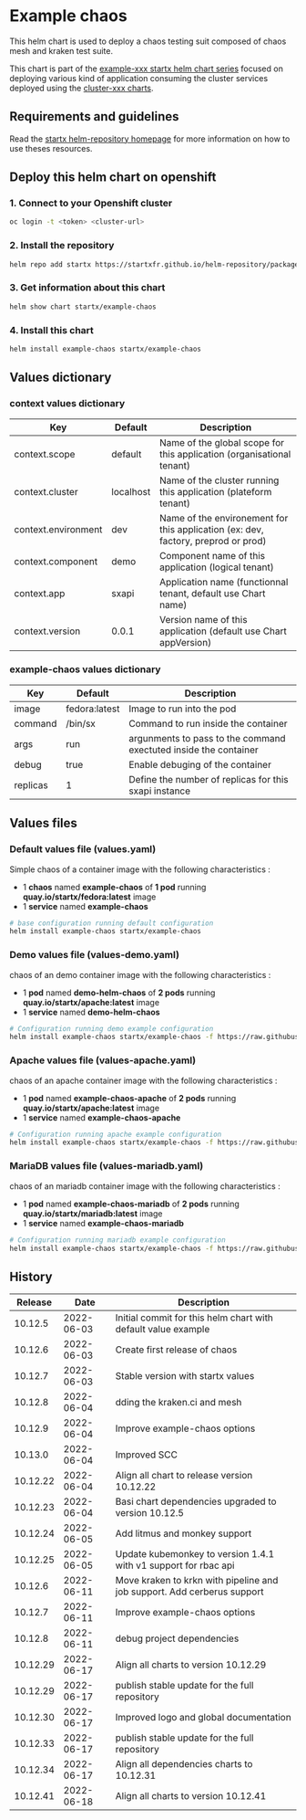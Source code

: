 # Example chaos

This helm chart is used to deploy a chaos testing suit composed of chaos mesh and kraken test suite.

This chart is part of the [example-xxx startx helm chart series](https://helm-repository.readthedocs.io#examples-helm-charts) focused on deploying various kind of application consuming the cluster services deployed using the [cluster-xxx charts](https://helm-repository.readthedocs.io#cluster-helm-charts).

## Requirements and guidelines

Read the [startx helm-repository homepage](https://helm-repository.readthedocs.io) for
more information on how to use theses resources.

## Deploy this helm chart on openshift

### 1. Connect to your Openshift cluster

```bash
oc login -t <token> <cluster-url>
```

### 2. Install the repository

```bash
helm repo add startx https://startxfr.github.io/helm-repository/packages/
```

### 3. Get information about this chart

```bash
helm show chart startx/example-chaos
```

### 4. Install this chart

```bash
helm install example-chaos startx/example-chaos
```

## Values dictionary

### context values dictionary

| Key                 | Default   | Description                                                                       |
| ------------------- | --------- | --------------------------------------------------------------------------------- |
| context.scope       | default   | Name of the global scope for this application (organisational tenant)             |
| context.cluster     | localhost | Name of the cluster running this application (plateform tenant)                   |
| context.environment | dev       | Name of the environement for this application (ex: dev, factory, preprod or prod) |
| context.component   | demo      | Component name of this application (logical tenant)                               |
| context.app         | sxapi     | Application name (functionnal tenant, default use Chart name)                     |
| context.version     | 0.0.1     | Version name of this application (default use Chart appVersion)                   |

### example-chaos values dictionary

| Key      | Default       | Description                                                      |
| -------- | ------------- | ---------------------------------------------------------------- |
| image    | fedora:latest | Image to run into the pod                                        |
| command  | /bin/sx       | Command to run inside the container                              |
| args     | run           | argunments to pass to the command exectuted inside the container |
| debug    | true          | Enable debuging of the container                                 |
| replicas | 1             | Define the number of replicas for this sxapi instance            |

## Values files

### Default values file (values.yaml)

Simple chaos of a container image with the following characteristics :

- 1 **chaos** named **example-chaos** of **1 pod** running **quay.io/startx/fedora:latest** image
- 1 **service** named **example-chaos**

```bash
# base configuration running default configuration
helm install example-chaos startx/example-chaos
```

### Demo values file (values-demo.yaml)

chaos of an demo container image with the following characteristics :

- 1 **pod** named **demo-helm-chaos** of **2 pods** running **quay.io/startx/apache:latest** image
- 1 **service** named **demo-helm-chaos**

```bash
# Configuration running demo example configuration
helm install example-chaos startx/example-chaos -f https://raw.githubusercontent.com/startxfr/helm-repository/master/charts/example-sxapi/values-demo.yaml
```

### Apache values file (values-apache.yaml)

chaos of an apache container image with the following characteristics :

- 1 **pod** named **example-chaos-apache** of **2 pods** running **quay.io/startx/apache:latest** image
- 1 **service** named **example-chaos-apache**

```bash
# Configuration running apache example configuration
helm install example-chaos startx/example-chaos -f https://raw.githubusercontent.com/startxfr/helm-repository/master/charts/example-sxapi/values-apache.yaml
```

### MariaDB values file (values-mariadb.yaml)

chaos of an mariadb container image with the following characteristics :

- 1 **pod** named **example-chaos-mariadb** of **2 pods** running **quay.io/startx/mariadb:latest** image
- 1 **service** named **example-chaos-mariadb**

```bash
# Configuration running mariadb example configuration
helm install example-chaos startx/example-chaos -f https://raw.githubusercontent.com/startxfr/helm-repository/master/charts/example-sxapi/values-mariadb.yaml
```

## History

| Release | Date       | Description                                                                                            |
| ------- | ---------- | ------------------------------------------------------------------------------------------------------ |
| 10.12.5 | 2022-06-03 | Initial commit for this helm chart with default value example
| 10.12.6 | 2022-06-03 | Create first release of chaos
| 10.12.7 | 2022-06-03 | Stable version with startx values
| 10.12.8 | 2022-06-04 | dding the kraken.ci and mesh
| 10.12.9 | 2022-06-04 | Improve example-chaos options
| 10.13.0 | 2022-06-04 | Improved SCC
| 10.12.22 | 2022-06-04 | Align all chart to release version 10.12.22
| 10.12.23 | 2022-06-04 | Basi chart dependencies upgraded to version 10.12.5
| 10.12.24 | 2022-06-05 | Add litmus and monkey support
| 10.12.25 | 2022-06-05 | Update kubemonkey to version 1.4.1 with v1 support for rbac api
| 10.12.6 | 2022-06-11 | Move kraken to krkn with pipeline and job support. Add cerberus support
| 10.12.7 | 2022-06-11 | Improve example-chaos options
| 10.12.8 | 2022-06-11 | debug project dependencies
| 10.12.29 | 2022-06-17 | Align all charts to version 10.12.29
| 10.12.29 | 2022-06-17 | publish stable update for the full repository
| 10.12.30 | 2022-06-17 | Improved logo and global documentation
| 10.12.33 | 2022-06-17 | publish stable update for the full repository
| 10.12.34 | 2022-06-17 | Align all dependencies charts to 10.12.31
| 10.12.41 | 2022-06-18 | Align all charts to version 10.12.41
